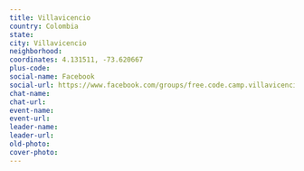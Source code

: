 ```yaml
---
title: Villavicencio
country: Colombia
state: 
city: Villavicencio
neighborhood: 
coordinates: 4.131511, -73.620667
plus-code:
social-name: Facebook
social-url: https://www.facebook.com/groups/free.code.camp.villavicencio
chat-name:
chat-url:
event-name:
event-url:
leader-name:
leader-url:
old-photo: 
cover-photo:
---
```


